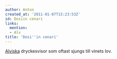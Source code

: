 ```yaml
---
author: Anton
created_at: '2011-01-07T15:23:53Z'
id: Dosiin cenari
links:
  mention:
  - Alv
title: 'Dosi''in cenari'
---
```


[Alviska] dryckesvisor som oftast sjungs till vinets lov.

  [Alviska]: Alv
